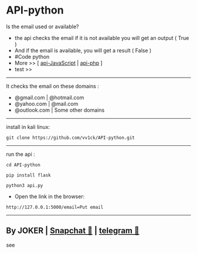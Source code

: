 # API-python
Is the email used or available?
- the api checks the email if it is not available you will get an output ( True )
- And if the email is available, you will get a result ( False )
- #Code python 
- More >> [ <a class="" href="https://github.com/vv1ck/API-JavaScript">api-JavaScript</a> | <a class="" href="https://github.com/vv1ck/API-php">api-php</a> ]
- test >> 
-----------------
It checks the email on these domains :
- @gmail.com | @hotmail.com
- @yahoo.com | @mail.com
- @outlook.com | Some other domains
-----------------
install in kali linux:
<!--START_SECTION:waka-->
```
git clone https://github.com/vv1ck/API-python.git
```
<!--END_SECTION:waka-->
------------------
run the api :
<!--START_SECTION:waka-->
```
cd API-python
```
<!--END_SECTION:waka-->
<!--START_SECTION:waka-->
```
pip install flask
```
<!--END_SECTION:waka-->
<!--START_SECTION:waka-->
```
python3 api.py
```
<!--END_SECTION:waka-->
- Open the link in the browser:
<!--START_SECTION:waka-->
```
http://127.0.0.1:5000/email=Put email
```
<!--END_SECTION:waka-->
--------------------
By JOKER | <a class="" href="https://www.snapchat.com/add/jokermr5oos4800?">Snapchat 👻</a> | <a class="" href="http://t.me/vv1ck">telegram 🔷</a>
-
see
